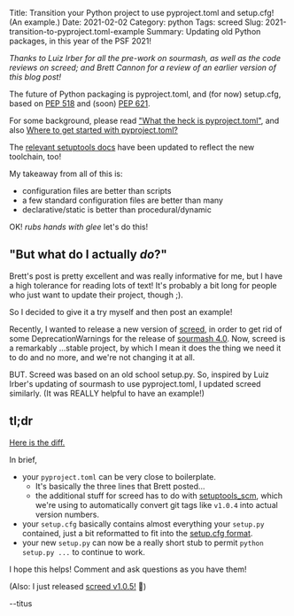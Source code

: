 Title: Transition your Python project to use pyproject.toml and setup.cfg! (An example.)
Date: 2021-02-02
Category: python
Tags: screed
Slug: 2021-transition-to-pyproject.toml-example
Summary: Updating old Python packages, in this year of the PSF 2021!

*Thanks to Luiz Irber for all the pre-work on sourmash, as well as the code reviews on screed; and Brett Cannon for a review of an earlier version of this blog post!*

The future of Python packaging is pyproject.toml, and (for now) setup.cfg, based on [PEP 518](https://snarky.ca/clarifying-pep-518/) and (soon) [PEP 621](https://www.python.org/dev/peps/pep-0621/).

For some background, please read ["What the heck is pyproject.toml"](https://snarky.ca/what-the-heck-is-pyproject-toml/), and also [Where to get started with pyproject.toml?](https://discuss.python.org/t/where-to-get-started-with-pyproject-toml/4906)

The [relevant setuptools docs](https://setuptools.readthedocs.io/en/latest/build_meta.html) have been updated to reflect the new toolchain, too!

My takeaway from all of this is:

* configuration files are better than scripts
* a few standard configuration files are better than many
* declarative/static is better than procedural/dynamic

OK! *rubs hands with glee* let's do this!

## "But what do I actually _do_?"

Brett's post is pretty excellent and was really informative for me, but I have a high tolerance for reading lots of text! It's probably a bit long for people who just want to update their project, though ;).

So I decided to give it a try myself and then post an example!

Recently, I wanted to release a new version of [screed](https://github.com/dib-lab/screed/), in order to get rid of some DeprecationWarnings for the release of [sourmash 4.0](https://github.com/dib-lab/sourmash/). Now, screed is a remarkably ...stable project, by which I mean it does the thing we need it to do and no more, and we're not changing it at all.

BUT. Screed was based on an old school setup.py. So, inspired by Luiz Irber's updating of sourmash to use pyproject.toml, I updated screed similarly. (It was REALLY helpful to have an example!)

## tl;dr

[Here is the diff.](https://github.com/dib-lab/screed/pull/83/files)

In brief,

* your `pyproject.toml` can be very close to boilerplate.
    * It's basically the three lines that Brett posted...
    * the additional stuff for screed has to do with [setuptools_scm](https://pypi.org/project/setuptools-scm/), which we're using to automatically convert git tags like `v1.0.4` into actual version numbers.
* your `setup.cfg` basically contains almost everything your `setup.py` contained, just a bit reformatted to fit into the [setup.cfg format](https://docs.python.org/3/distutils/configfile.html).
* your new `setup.py` can now be a really short stub to permit `python setup.py ...` to continue to work.

I hope this helps! Comment and ask questions as you have them!

(Also: I just released [screed v1.0.5!](https://github.com/dib-lab/screed/releases/tag/v1.0.5) :tada:)

--titus
